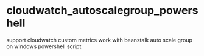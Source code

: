 cloudwatch_autoscalegroup_powershell
====================================

support cloudwatch custom metrics work with beanstalk auto scale group on windows powershell script
